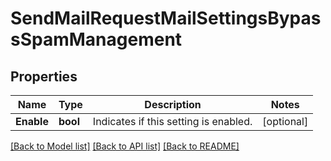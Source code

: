 # SendMailRequestMailSettingsBypassSpamManagement

## Properties

Name | Type | Description | Notes
------------ | ------------- | ------------- | -------------
**Enable** | **bool** | Indicates if this setting is enabled. |[optional] 

[[Back to Model list]](../README.md#documentation-for-models) [[Back to API list]](../README.md#documentation-for-api-endpoints) [[Back to README]](../README.md)


